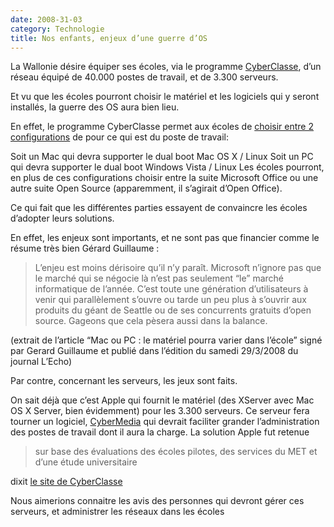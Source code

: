 ```yaml
---
date: 2008-31-03
category: Technologie
title: Nos enfants, enjeux d’une guerre d’OS
---
```

La Wallonie désire équiper ses écoles, via le programme [CyberClasse], d’un réseau équipé de 40.000 postes de travail, et de 3.300 serveurs.

Et vu que les écoles pourront choisir le matériel et les logiciels qui y seront installés, la guerre des OS aura bien lieu.

En effet, le programme CyberClasse permet aux écoles de [choisir entre 2 configurations][configs] de pour ce qui est du poste de travail:

Soit un Mac qui devra supporter le dual boot Mac OS X / Linux
Soit un PC qui devra supporter le dual boot Windows Vista / Linux
Les écoles pourront, en plus de ces configurations choisir entre la suite Microsoft Office ou une autre suite Open Source (apparemment, il s’agirait d’Open Office).

Ce qui fait que les différentes parties essayent de convaincre les écoles d’adopter leurs solutions.

En effet, les enjeux sont importants, et ne sont pas que financier comme le résume très bien
Gérard Guillaume :

> L’enjeu est moins dérisoire qu’il n’y paraît. Microsoft n’ignore pas que le marché qui se négocie là n’est pas seulement
> “le” marché informatique de l’année. C’est toute une génération d’utilisateurs à venir qui parallèlement s’ouvre ou tarde un peu
> plus à s’ouvrir aux produits du géant de Seattle ou de ses concurrents gratuits d’open source. Gageons que cela pèsera aussi dans la balance.
  
(extrait de l’article “Mac ou PC : le matériel pourra varier dans l’école” signé par Gerard Guillaume et publié dans l’édition du samedi 29/3/2008 du journal L’Echo)

Par contre, concernant les serveurs, les jeux sont faits.
  

On sait déjà que c’est Apple qui fournit le matériel (des XServer avec Mac OS X Server, bien évidemment) pour les 3.300 serveurs. Ce serveur fera tourner un logiciel, [CyberMedia] qui devrait faciliter grander l’administration des postes de travail dont il aura la charge.
La solution Apple fut retenue 

> sur base des évaluations des écoles pilotes, des services du MET et d’une étude universitaire

dixit [le site de CyberClasse]

Nous aimerions connaitre les avis des personnes qui devront gérer ces serveurs, et administrer les réseaux dans les écoles

[CyberClasse]: https://web.archive.org/web/20160908180524/http://cyberclasse.wallonie.be/
[configs]: https://web.archive.org/web/20160908180524/http://cyberclasse.wallonie.be/pages/cyberclasse-en-detail/le-materiel/ordinateurs-neufs-pc-ou-mac.html
[CyberMedia]: https://web.archive.org/web/20160908180524/http://cyberclasse.wallonie.be/pages/cyberclasse-en-detail/solution-cybermedia/index.html
[le site de CyberClasse]: https://web.archive.org/web/20160908180524/http://cyberclasse.wallonie.be/pages/cyberclasse-en-detail/le-materiel/serveur.html
  
